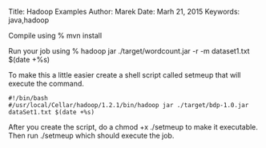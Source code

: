 Title: Hadoop Examples
Author: Marek
Date: Marh 21, 2015
Keywords: java,hadoop

Compile using
% mvn install

Run your job using
%	hadoop jar ./target/wordcount.jar -r <count> -m <count> dataset1.txt $(date +%s)

To make this a little easier create a shell script called setmeup that will execute the command.

	#!/bin/bash
	#/usr/local/Cellar/hadoop/1.2.1/bin/hadoop jar ./target/bdp-1.0.jar 	dataSet1.txt $(date +%s)

After you create the script, do a chmod +x ./setmeup to make it executable. Then run  ./setmeup which should execute the job.

